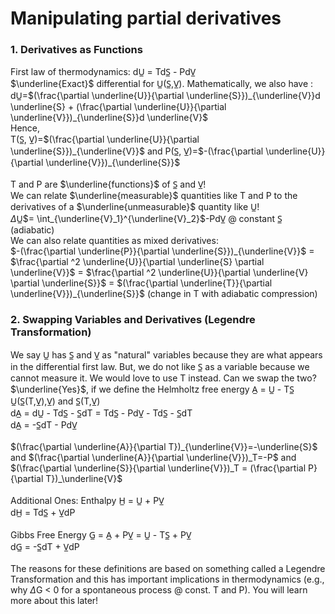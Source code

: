 # Manipulating partial derivatives
### 1. Derivatives as Functions
First law of thermodynamics: dU̲ = TdS̲ - PdV̲ <br>
$\underline{Exact}$ differential for U̲(S̲,V̲). Mathematically, we also have : <br>
dU̲=$(\frac{\partial \underline{U}}{\partial \underline{S}})_{\underline{V}}d \underline{S} + (\frac{\partial \underline{U}}{\partial \underline{V}})_{\underline{S}}d \underline{V}$ <br>
Hence, <br>
T(S̲, V̲)=$(\frac{\partial \underline{U}}{\partial \underline{S}})_{\underline{V}}$ and P(S̲, V̲)=$-(\frac{\partial \underline{U}}{\partial \underline{V}})_{\underline{S}}$ <br>
<br>
T and P are $\underline{functions}$ of S̲ and V̲! <br>
We can relate $\underline{measurable}$ quantities like T and P to the derivatives of a $\underline{unmeasurable}$ quantity like U̲! <br>
$\Delta$U̲$= \int_{\underline{V}_1}^{\underline{V}_2}$-PdV̲ @ constant S̲ (adiabatic) <br>
We can also relate quantities as mixed derivatives: <br>
$-(\frac{\partial \underline{P}}{\partial \underline{S}})_{\underline{V}}$ = $\frac{\partial ^2 \underline{U}}{\partial \underline{S} \partial \underline{V}}$ = $\frac{\partial ^2 \underline{U}}{\partial \underline{V} \partial \underline{S}}$ = $(\frac{\partial \underline{T}}{\partial \underline{V}})_{\underline{S}}$ (change in T with adiabatic compression) <br>

### 2. Swapping Variables and Derivatives (Legendre Transformation)

We say U̲ has S̲ and V̲ as "natural" variables because they are what appears in the differential first law. But, we do not like S̲ as a variable because we cannot measure it. We would love to use T instead. Can we swap the two? <br>
$\underline{Yes}$, if we define the Helmholtz free energy A̲ = U̲ - TS̲ <br>
U̲(S̲(T,V̲),V̲) and S̲(T,V̲) <br>
dA̲ = dU̲ - TdS̲ - S̲dT = TdS̲ - PdV̲ - TdS̲ - S̲dT <br>
dA̲ = -S̲dT - PdV̲ <br>
<br>
$(\frac{\partial \underline{A}}{\partial T})_{\underline{V}}=-\underline{S}$ and $(\frac{\partial \underline{A}}{\partial \underline{V}})_T=-P$ and $(\frac{\partial \underline{S}}{\partial \underline{V}})_T = (\frac{\partial P}{\partial T})_\underline{V}$ <br>
<br>
Additional Ones: Enthalpy   H̲ = U̲ + PV̲ <br>
                           dH̲ = TdS̲ + V̲dP <br>
<br>
        Gibbs Free Energy   G̲ = A̲ + PV̲ = U̲ - TS̲ + PV̲ <br>
                           dG̲ = -S̲dT + V̲dP <br>
<br>
The reasons for these definitions are based on something called a Legendre Transformation and this has important implications in thermodynamics (e.g., why $\Delta$G $<$ 0 for a spontaneous process @ const. T and P). You will learn more about this later!
